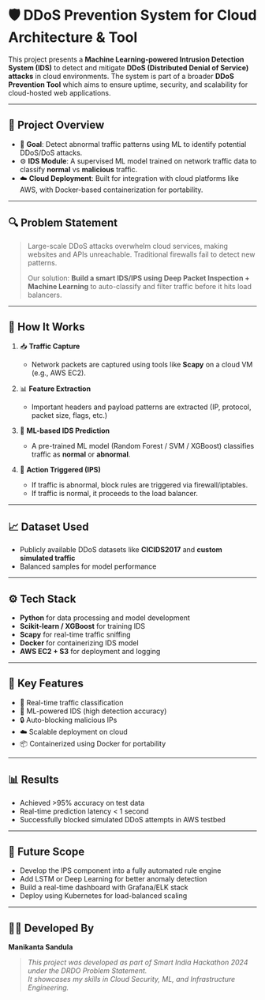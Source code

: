 # 🛡️ DDoS Prevention System for Cloud Architecture & Tool

This project presents a **Machine Learning-powered Intrusion Detection System (IDS)** to detect and mitigate **DDoS (Distributed Denial of Service) attacks** in cloud environments. The system is part of a broader **DDoS Prevention Tool** which aims to ensure uptime, security, and scalability for cloud-hosted web applications.

---

## 🧠 Project Overview

- 📡 **Goal**: Detect abnormal traffic patterns using ML to identify potential DDoS/DoS attacks.
- ⚙️ **IDS Module**: A supervised ML model trained on network traffic data to classify **normal** vs **malicious** traffic.
- ☁️ **Cloud Deployment**: Built for integration with cloud platforms like AWS, with Docker-based containerization for portability.

---

## 🔍 Problem Statement

> Large-scale DDoS attacks overwhelm cloud services, making websites and APIs unreachable. Traditional firewalls fail to detect new patterns.  
>  
> Our solution: **Build a smart IDS/IPS using Deep Packet Inspection + Machine Learning** to auto-classify and filter traffic before it hits load balancers.

---

## 🧪 How It Works

1. 📥 **Traffic Capture**  
   - Network packets are captured using tools like **Scapy** on a cloud VM (e.g., AWS EC2).

2. 📊 **Feature Extraction**  
   - Important headers and payload patterns are extracted (IP, protocol, packet size, flags, etc.)

3. 🧠 **ML-based IDS Prediction**  
   - A pre-trained ML model (Random Forest / SVM / XGBoost) classifies traffic as **normal** or **abnormal**.

4. 🚫 **Action Triggered (IPS)**  
   - If traffic is abnormal, block rules are triggered via firewall/iptables.
   - If traffic is normal, it proceeds to the load balancer.

---

## 📈 Dataset Used

- Publicly available DDoS datasets like **CICIDS2017** and **custom simulated traffic**
- Balanced samples for model performance

---

## ⚙️ Tech Stack

- **Python** for data processing and model development  
- **Scikit-learn / XGBoost** for training IDS  
- **Scapy** for real-time traffic sniffing  
- **Docker** for containerizing IDS model  
- **AWS EC2 + S3** for deployment and logging  

---

## 📌 Key Features

- 🚀 Real-time traffic classification
- 🧠 ML-powered IDS (high detection accuracy)
- 🔒 Auto-blocking malicious IPs
- ☁️ Scalable deployment on cloud
- 📦 Containerized using Docker for portability

---

## 📊 Results

- Achieved >95% accuracy on test data
- Real-time prediction latency < 1 second
- Successfully blocked simulated DDoS attempts in AWS testbed

---

## 🚀 Future Scope

- Develop the IPS component into a fully automated rule engine  
- Add LSTM or Deep Learning for better anomaly detection  
- Build a real-time dashboard with Grafana/ELK stack  
- Deploy using Kubernetes for load-balanced scaling  

---

## 🧑‍💻 Developed By

**Manikanta Sandula**  

> *This project was developed as part of Smart India Hackathon 2024 under the DRDO Problem Statement.*  
> *It showcases my skills in Cloud Security, ML, and Infrastructure Engineering.*

```
